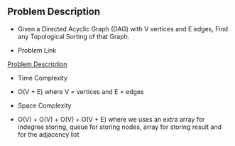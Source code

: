 ## Problem Description

* Given a Directed Acyclic Graph (DAG) with V vertices and E edges, Find any Topological Sorting of that Graph.

* Problem Link

[Problem Description](https://practice.geeksforgeeks.org/problems/topological-sort/1)

* Time Complexity

- O(V + E) where V = vertices and E = edges

* Space Complexity

- O(V) + O(V) + O(V) + O(V + E) where we uses an extra array for indegree storing, queue for storing nodes, array for storing result and for the adjacency list